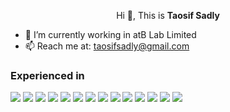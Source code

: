 <p align="center">Hi 👋, This is <strong>Taosif Sadly</strong></p>

- 🔭 I’m currently working in atB Lab Limited
- 📫 Reach me at: taosifsadly@gmail.com

### Experienced in
<img src="https://img.shields.io/badge/%20-Dart-black?logo=dart&style=for-the-badge"/>
<img src="https://img.shields.io/badge/%20-Flutter-black?logo=flutter&style=for-the-badge"/>
<img src="https://img.shields.io/badge/%20-PHP-black?logo=php&style=for-the-badge"/>
<img src="https://img.shields.io/badge/%20-Laravel-black?logo=laravel&style=for-the-badge"/>
<img src="https://img.shields.io/badge/%20-Java-black?logo=java&style=for-the-badge"/> 
<img src="https://img.shields.io/badge/%20-Javascript-black?logo=javascript&style=for-the-badge"/>
<img src="https://img.shields.io/badge/%20-React.js-black?logo=react&style=for-the-badge"/>
<img src="https://img.shields.io/badge/%20-Node.js-black?logo=node.js&style=for-the-badge"/>
<img src="https://img.shields.io/badge/%20-C-black?logo=c&style=for-the-badge"/> 
<img src="https://img.shields.io/badge/%20-Go-black?logo=go&style=for-the-badge"/>
<img src="https://img.shields.io/badge/%20-C%2B%2B-black?logo=cplusplus&style=for-the-badge"/>
<img src="https://img.shields.io/badge/%20-MySQL-black?logo=mysql&style=for-the-badge"/>
<img src="https://img.shields.io/badge/%20-MongoDB-black?logo=mongodb&style=for-the-badge"/>
<img src="https://img.shields.io/badge/%20-Docker-black?logo=docker&style=for-the-badge"/>